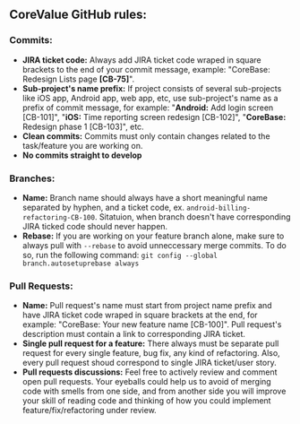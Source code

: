 ## CoreValue GitHub rules:

### Commits:
* **JIRA ticket code:** Always add JIRA ticket code wraped in square brackets to the end of your commit message, example: "CoreBase: Redesign Lists page **[CB-75]**".
* **Sub-project's name prefix:** If project consists of several sub-projects like iOS app, Android app, web app, etc, use sub-project's name as a prefix of commit message, for example: "**Android:** Add login screen [CB-101]", "**iOS:** Time reporting screen redesign [CB-102]", "**CoreBase:** Redesign phase 1 [CB-103]", etc.
* **Clean commits:** Commits must only contain changes related to the task/feature you are working on.
* **No commits straight to develop**

### Branches:
* **Name:** Branch name should always have a short meaningful name separated by hyphen, and a ticket code, ex. `android-billing-refactoring-CB-100`. Sitatuion, when branch doesn't have corresponding JIRA ticked code should never happen.
* **Rebase:** If you are working on your feature branch alone, make sure to always pull with `--rebase` to avoid unneccessary merge commits. To do so, run the following command: `git config --global branch.autosetuprebase always`

### Pull Requests:
* **Name:** Pull request's name must start from project name prefix and have JIRA ticket code wraped in square brackets at the end, for example: "CoreBase: Your new feature name [CB-100]". Pull request's description must contain a link to corresponding JIRA ticket.
* **Single pull request for a feature:** There always must be separate pull request for every single feature, bug fix, any kind of refactoring. Also, every pull request shoud correspond to single JIRA ticket/user story.
* **Pull requests discussions:** Feel free to actively review and comment open pull requests. Your eyeballs could help us to avoid of merging code with smells from one side, and from another side you will improve your skill of reading code and thinking of how you could implement feature/fix/refactoring under review.
